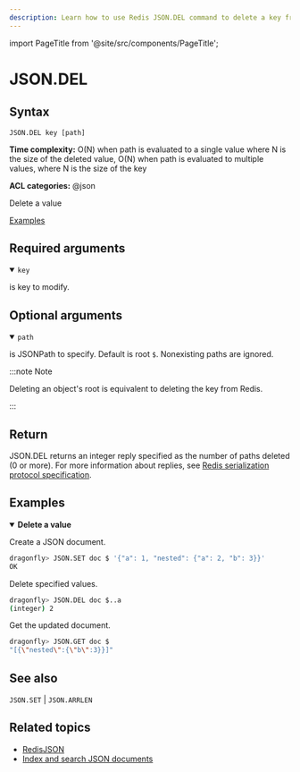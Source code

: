 ```yaml
---
description: Learn how to use Redis JSON.DEL command to delete a key from a JSON document.
---
```

import PageTitle from '@site/src/components/PageTitle';

# JSON.DEL

<PageTitle title="Redis JSON.DEL Command (Documentation) | Dragonfly" />

## Syntax

    JSON.DEL key [path]

**Time complexity:** O(N) when path is evaluated to a single value where N is the size of the deleted value, O(N) when path is evaluated to multiple values, where N is the size of the key


**ACL categories:** @json

Delete a value

[Examples](#examples)

## Required arguments

<details open><summary><code>key</code></summary> 

is key to modify.
</details>

## Optional arguments

<details open><summary><code>path</code></summary> 

is JSONPath to specify. Default is root `$`. Nonexisting paths are ignored.

:::note Note

 
Deleting an object's root is equivalent to deleting the key from Redis.


:::
</details>

## Return

JSON.DEL returns an integer reply specified as the number of paths deleted (0 or more).
For more information about replies, see [Redis serialization protocol specification](https://redis.io/docs/latest/develop/reference/protocol-spec).

## Examples

<details open>
<summary><b>Delete a value</b></summary>

Create a JSON document.

``` bash
dragonfly> JSON.SET doc $ '{"a": 1, "nested": {"a": 2, "b": 3}}'
OK
```

Delete specified values.

``` bash
dragonfly> JSON.DEL doc $..a
(integer) 2
```

Get the updated document.

``` bash
dragonfly> JSON.GET doc $
"[{\"nested\":{\"b\":3}}]"
```
</details>

## See also

`JSON.SET` | `JSON.ARRLEN` 

## Related topics

* [RedisJSON](https://redis.io/docs/stack/json)
* [Index and search JSON documents](https://redis.io/docs/stack/search/indexing_json)



